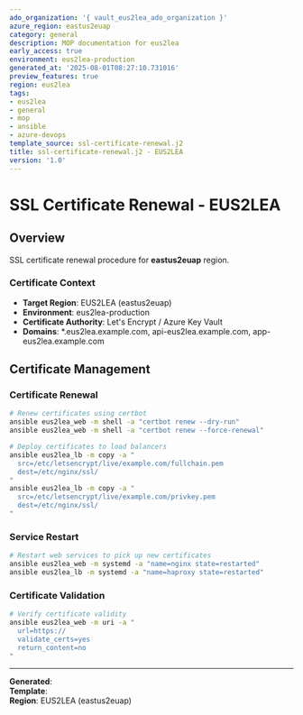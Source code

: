 ```yaml
---
ado_organization: '{ vault_eus2lea_ado_organization }'
azure_region: eastus2euap
category: general
description: MOP documentation for eus2lea
early_access: true
environment: eus2lea-production
generated_at: '2025-08-01T08:27:10.731016'
preview_features: true
region: eus2lea
tags:
- eus2lea
- general
- mop
- ansible
- azure-devops
template_source: ssl-certificate-renewal.j2
title: ssl-certificate-renewal.j2 - EUS2LEA
version: '1.0'
---
```



# SSL Certificate Renewal - EUS2LEA

## Overview

SSL certificate renewal procedure for **eastus2euap** region.

### Certificate Context

- **Target Region**: EUS2LEA (eastus2euap)
- **Environment**: eus2lea-production
- **Certificate Authority**: Let's Encrypt / Azure Key Vault
- **Domains**: *.eus2lea.example.com, api-eus2lea.example.com, app-eus2lea.example.com

## Certificate Management

### Certificate Renewal
```bash
# Renew certificates using certbot
ansible eus2lea_web -m shell -a "certbot renew --dry-run"
ansible eus2lea_web -m shell -a "certbot renew --force-renewal"

# Deploy certificates to load balancers
ansible eus2lea_lb -m copy -a "
  src=/etc/letsencrypt/live/example.com/fullchain.pem
  dest=/etc/nginx/ssl/
"
ansible eus2lea_lb -m copy -a "
  src=/etc/letsencrypt/live/example.com/privkey.pem
  dest=/etc/nginx/ssl/
"
```

### Service Restart
```bash
# Restart web services to pick up new certificates
ansible eus2lea_web -m systemd -a "name=nginx state=restarted"
ansible eus2lea_lb -m systemd -a "name=haproxy state=restarted"
```

### Certificate Validation
```bash
# Verify certificate validity
ansible eus2lea_web -m uri -a "
  url=https://
  validate_certs=yes
  return_content=no
"
```

---

**Generated**:   
**Template**:   
**Region**: EUS2LEA (eastus2euap)
